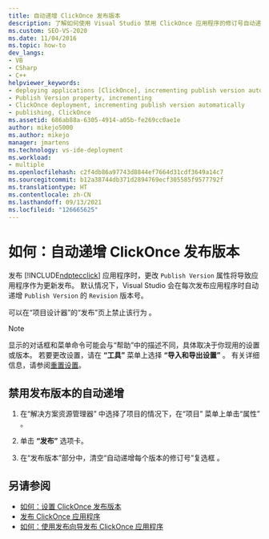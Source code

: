```yaml
---
title: 自动递增 ClickOnce 发布版本
description: 了解如何使用 Visual Studio 禁用 ClickOnce 应用程序的修订号自动递增。
ms.custom: SEO-VS-2020
ms.date: 11/04/2016
ms.topic: how-to
dev_langs:
- VB
- CSharp
- C++
helpviewer_keywords:
- deploying applications [ClickOnce], incrementing publish version automatically
- Publish Version property, incrementing
- ClickOnce deployment, incrementing publish version automatically
- publishing, ClickOnce
ms.assetid: 686ab88a-6305-4914-a05b-fe269cc0ae1e
author: mikejo5000
ms.author: mikejo
manager: jmartens
ms.technology: vs-ide-deployment
ms.workload:
- multiple
ms.openlocfilehash: c2f4db86a97743d8844ef7664d31cdf3649a14c7
ms.sourcegitcommit: b12a38744db371d2894769ecf305585f9577792f
ms.translationtype: HT
ms.contentlocale: zh-CN
ms.lasthandoff: 09/13/2021
ms.locfileid: "126665625"
---
```

# <a name="how-to-automatically-increment-the-clickonce-publish-version"></a>如何：自动递增 ClickOnce 发布版本

发布 [!INCLUDE[ndptecclick](../deployment/includes/ndptecclick_md.md)] 应用程序时，更改 `Publish Version` 属性将导致应用程序作为更新发布。 默认情况下，Visual Studio 会在每次发布应用程序时自动递增 `Publish Version` 的 `Revision` 版本号。

可以在“项目设计器”的“发布”页上禁止该行为 。

> [!NOTE]
> 显示的对话框和菜单命令可能会与“帮助”中的描述不同，具体取决于你现用的设置或版本。 若要更改设置，请在 **“工具”** 菜单上选择 **“导入和导出设置”** 。 有关详细信息，请参阅[重置设置](../ide/environment-settings.md#reset-settings)。

## <a name="to-disable-automatically-incrementing-the-publish-version"></a>禁用发布版本的自动递增

1. 在“解决方案资源管理器” 中选择了项目的情况下，在“项目”  菜单上单击“属性” 。

2. 单击 **“发布”** 选项卡。

3. 在“发布版本”部分中，清空“自动递增每个版本的修订号”复选框 。

## <a name="see-also"></a>另请参阅

- [如何：设置 ClickOnce 发布版本](../deployment/how-to-set-the-clickonce-publish-version.md)
- [发布 ClickOnce 应用程序](../deployment/publishing-clickonce-applications.md)
- [如何：使用发布向导发布 ClickOnce 应用程序](../deployment/how-to-publish-a-clickonce-application-using-the-publish-wizard.md)